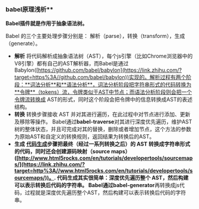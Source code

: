 ### babel原理浅析**

**Babel插件就是作用于抽象语法树。**

Babel 的三个主要处理步骤分别是： 解析（parse），转换（transform），生成（generate）。

- **解析**
  将代码解析成抽象语法树（AST），每个js引擎（比如Chrome浏览器中的V8引擎）都有自己的AST解析器，而Babel是通过Babylon([https://github.com/babel/babylon](https://link.zhihu.com/?target=https%3A//github.com/babel/babylon))实现的。解析过程有两个阶段：**词法分析**和**语法分析**，词法分析阶段把字符串形式的代码转换为**令牌**（tokens）流，令牌类似于AST中节点；而语法分析阶段则会把一个令牌流转换成 AST的形式，同时这个阶段会把令牌中的信息转换成AST的表述结构。
- **转换**
  转换步骤接收 AST 并对其进行遍历，在此过程中对节点进行添加、更新及移除等操作。 Babel通过**babel-traverse**对其进行深度优先遍历，维护AST树的整体状态，并且可完成对其的替换，删除或者增加节点，这个方法的参数为原始AST和自定义的转换规则，返回结果为转换后的AST。
- **生成**
  **[代码生成](https://link.zhihu.com/?target=https%3A//en.wikipedia.org/wiki/Code_generation_(compiler))**步骤把最终（经过一系列转换之后）的 AST 转换成字符串形式的代码，同时还会创建源码映射（source maps）([http://www.html5rocks.com/en/tutorials/developertools/sourcemaps/](https://link.zhihu.com/?target=http%3A//www.html5rocks.com/en/tutorials/developertools/sourcemaps/))。.
  代码生成其实很简单：深度优先遍历整个 AST，然后构建可以表示转换后代码的字符串。
  Babel通过**babel-generator**再转换成js代码，过程就是深度优先遍历整个AST，然后构建可以表示转换后代码的字符串。

